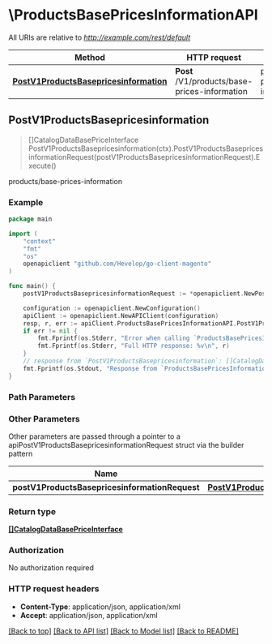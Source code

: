 # \ProductsBasePricesInformationAPI

All URIs are relative to *http://example.com/rest/default*

Method | HTTP request | Description
------------- | ------------- | -------------
[**PostV1ProductsBasepricesinformation**](ProductsBasePricesInformationAPI.md#PostV1ProductsBasepricesinformation) | **Post** /V1/products/base-prices-information | products/base-prices-information



## PostV1ProductsBasepricesinformation

> []CatalogDataBasePriceInterface PostV1ProductsBasepricesinformation(ctx).PostV1ProductsBasepricesinformationRequest(postV1ProductsBasepricesinformationRequest).Execute()

products/base-prices-information



### Example

```go
package main

import (
	"context"
	"fmt"
	"os"
	openapiclient "github.com/Hevelop/go-client-magento"
)

func main() {
	postV1ProductsBasepricesinformationRequest := *openapiclient.NewPostV1ProductsBasepricesinformationRequest([]string{"Skus_example"}) // PostV1ProductsBasepricesinformationRequest |  (optional)

	configuration := openapiclient.NewConfiguration()
	apiClient := openapiclient.NewAPIClient(configuration)
	resp, r, err := apiClient.ProductsBasePricesInformationAPI.PostV1ProductsBasepricesinformation(context.Background()).PostV1ProductsBasepricesinformationRequest(postV1ProductsBasepricesinformationRequest).Execute()
	if err != nil {
		fmt.Fprintf(os.Stderr, "Error when calling `ProductsBasePricesInformationAPI.PostV1ProductsBasepricesinformation``: %v\n", err)
		fmt.Fprintf(os.Stderr, "Full HTTP response: %v\n", r)
	}
	// response from `PostV1ProductsBasepricesinformation`: []CatalogDataBasePriceInterface
	fmt.Fprintf(os.Stdout, "Response from `ProductsBasePricesInformationAPI.PostV1ProductsBasepricesinformation`: %v\n", resp)
}
```

### Path Parameters



### Other Parameters

Other parameters are passed through a pointer to a apiPostV1ProductsBasepricesinformationRequest struct via the builder pattern


Name | Type | Description  | Notes
------------- | ------------- | ------------- | -------------
 **postV1ProductsBasepricesinformationRequest** | [**PostV1ProductsBasepricesinformationRequest**](PostV1ProductsBasepricesinformationRequest.md) |  | 

### Return type

[**[]CatalogDataBasePriceInterface**](CatalogDataBasePriceInterface.md)

### Authorization

No authorization required

### HTTP request headers

- **Content-Type**: application/json, application/xml
- **Accept**: application/json, application/xml

[[Back to top]](#) [[Back to API list]](../README.md#documentation-for-api-endpoints)
[[Back to Model list]](../README.md#documentation-for-models)
[[Back to README]](../README.md)

